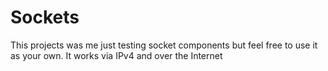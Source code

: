# Sockets
This projects was me just testing socket components but feel free to use it as your own. It works via IPv4 and over the Internet
